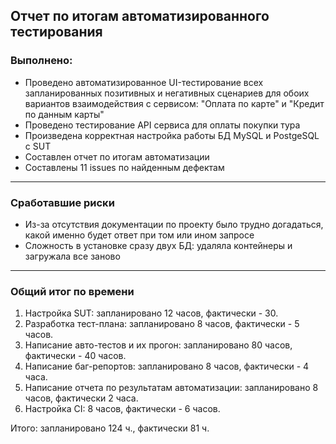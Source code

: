 ## Отчет по итогам автоматизированного тестирования
### Выполнено:
* Проведено автоматизированное UI-тестирование всех запланированных позитивных и негативных сценариев для обоих вариантов взаимодействия с сервисом: "Оплата по карте" и "Кредит по данным карты"
* Проведено тестирование API сервиса для оплаты покупки тура
* Произведена корректная настройка работы БД MySQL и PostgeSQL с SUT
* Составлен отчет по итогам автоматизации
* Составлены 11 issues по найденным дефектам
___

### Сработавшие риски
* Из-за отсутствия документации по проекту было трудно догадаться, какой именно будет ответ при том или ином запросе
* Сложность в установке сразу двух БД: удаляла контейнеры и загружала все заново
___

### Общий итог по времени
1. Настройка SUT: запланировано 12 часов, фактически - 30.
2. Разработка тест-плана: запланировано 8 часов, фактически - 5 часов.
3. Написание авто-тестов и их прогон: запланировано 80 часов, фактически - 40 часов.
4. Написание баг-репортов: запланировано 8 часов, фактически - 4 часа.
5. Написание отчета по результатам автоматизации: запланировано 8 часов, фактически 2 часа.
6. Настройка CI: 8 часов, фактически - 6 часов.

Итого: запланировано 124 ч., фактически 81 ч.